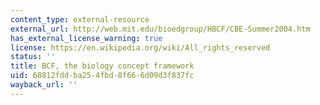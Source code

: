 ```yaml
---
content_type: external-resource
external_url: http://web.mit.edu/bioedgroup/HBCF/CBE-Summer2004.htm
has_external_license_warning: true
license: https://en.wikipedia.org/wiki/All_rights_reserved
status: ''
title: BCF, the biology concept framework
uid: 68812fdd-ba25-4fbd-8f66-6d09d3f837fc
wayback_url: ''
---
```


